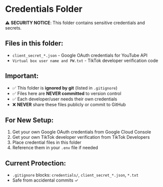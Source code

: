 # Credentials Folder

⚠️ **SECURITY NOTICE**: This folder contains sensitive credentials and secrets.

## Files in this folder:
- `client_secret_*.json` - Google OAuth credentials for YouTube API
- `Virtual box user name and PW.txt` - TikTok developer verification code

## Important:
- ✅ This folder is **ignored by git** (listed in `.gitignore`)
- ✅ Files here are **NEVER committed** to version control
- ✅ Each developer/user needs their own credentials
- ❌ **NEVER** share these files publicly or commit to GitHub

## For New Setup:
1. Get your own Google OAuth credentials from Google Cloud Console
2. Get your own TikTok developer verification from TikTok Developers
3. Place credential files in this folder
4. Reference them in your `.env` file if needed

## Current Protection:
- `.gitignore` blocks: `credentials/`, `client_secret_*.json`, `*.txt`
- Safe from accidental commits ✓
